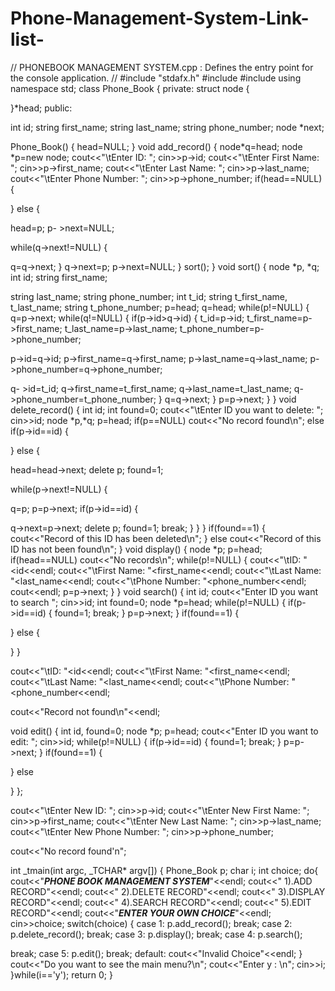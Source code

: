 # Phone-Management-System-Link-list-
// PHONEBOOK MANAGEMENT SYSTEM.cpp : Defines the entry point for the console application.
//
#include "stdafx.h" #include<iostream> #include<string> using namespace std; class Phone_Book
{
private: struct node
{
 
}*head; public:
 
int id;
string first_name; string last_name; string phone_number; node *next;
 
Phone_Book()
{
head=NULL;
}
void add_record()
{
node*q=head; node *p=new node;
cout<<"\tEnter ID: "; cin>>p->id;
cout<<"\tEnter First Name: "; cin>>p->first_name; cout<<"\tEnter Last Name: "; cin>>p->last_name; cout<<"\tEnter Phone Number: "; cin>>p->phone_number; if(head==NULL)
{
 
}
else
{
 
head=p;
p-	>next=NULL;

while(q->next!=NULL)
{
 
q=q->next;
}
q->next=p;
p->next=NULL;
}
sort();
}
void sort()
{
node *p, *q; int id;
string first_name;
 
string last_name; string phone_number; int t_id;
string t_first_name, t_last_name; string t_phone_number;
p=head; q=head; while(p!=NULL)
{
q=p->next; while(q!=NULL)
{
if(p->id>q->id)
{
t_id=p->id;
t_first_name=p->first_name; t_last_name=p->last_name; t_phone_number=p->phone_number;

p->id=q->id;
p->first_name=q->first_name; p->last_name=q->last_name;
p-	>phone_number=q->phone_number;

q-	>id=t_id;
q->first_name=t_first_name; q->last_name=t_last_name;
q->phone_number=t_phone_number;
}
q=q->next;
}
p=p->next;
}
}
void delete_record()
{
int id;
int found=0;
cout<<"\tEnter ID you want to delete: "; cin>>id;
node *p,*q; p=head; if(p==NULL)
cout<<"No record found\n"; else if(p->id==id)
{

}
else
{

head=head->next; delete p; found=1;

while(p->next!=NULL)
{
 
q=p;
p=p->next; if(p->id==id)
{
 
q->next=p->next; delete p; found=1;
break;
}
}
}
if(found==1)
{
cout<<"Record of this ID has been deleted\n";
}
else
cout<<"Record of this ID has not been found\n";
}
void display()
{
node *p; p=head; if(head==NULL)
cout<<"No records\n"; while(p!=NULL)
{
cout<<"\tID: "<<p->id<<endl;
cout<<"\tFirst Name: "<<p->first_name<<endl; cout<<"\tLast Name: "<<p->last_name<<endl; cout<<"\tPhone Number: "<<p->phone_number<<endl; cout<<endl;
p=p->next;
}
}
void search()
{
int id;
cout<<"Enter ID you want to search "; cin>>id;
int found=0; node *p=head; while(p!=NULL)
{
if(p->id==id)
{
found=1; break;
}
p=p->next;
}
if(found==1)
{

}
else
{

}
}
 
cout<<"\tID: "<<p->id<<endl;
cout<<"\tFirst Name: "<<p->first_name<<endl; cout<<"\tLast Name: "<<p->last_name<<endl; cout<<"\tPhone Number: "<<p->phone_number<<endl;



cout<<"Record not found\n"<<endl;
 
void edit()
{
int id, found=0; node *p; p=head;
cout<<"Enter ID you want to edit: "; cin>>id;
while(p!=NULL)
{
if(p->id==id)
{
found=1; break;
}
p=p->next;
}
if(found==1)
{

}
else

}
};
 
cout<<"\tEnter New ID: "; cin>>p->id;
cout<<"\tEnter New First Name: "; cin>>p->first_name; cout<<"\tEnter New Last Name: "; cin>>p->last_name;
cout<<"\tEnter New Phone Number: "; cin>>p->phone_number;

cout<<"No record found'n";
 
int _tmain(int argc, _TCHAR* argv[])
{
Phone_Book p; char i;
int choice; do{
cout<<"*****PHONE BOOK MANAGEMENT SYSTEM*****"<<endl; cout<<" 1).ADD RECORD"<<endl;
cout<<" 2).DELETE RECORD"<<endl; cout<<" 3).DISPLAY RECORD"<<endl; cout<<" 4).SEARCH RECORD"<<endl; cout<<" 5).EDIT RECORD"<<endl;
cout<<"*****ENTER YOUR OWN CHOICE*****"<<endl; cin>>choice;
switch(choice)
{
case 1:
p.add_record(); break;
case 2:
p.delete_record(); break;
case 3:
p.display(); break;
case 4:
p.search();
 
break; case 5:
p.edit(); break;
default:
cout<<"Invalid Choice"<<endl;
}
cout<<"Do you want to see the main menu?\n"; cout<<"Enter y : \n";
cin>>i;
}while(i=='y'); return 0;
}
